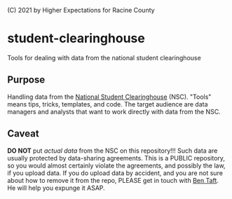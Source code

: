 (C) 2021 by Higher Expectations for Racine County

# student-clearinghouse
Tools for dealing with data from the national student clearinghouse

## Purpose
Handling data from the [National Student Clearinghouse](www.studentclearinghouse.org) (NSC).
"Tools" means tips, tricks, templates, and code.
The target audience are data managers and analysts that want to work directly with data from the NSC.

## Caveat
**DO NOT** put _actual data_ from the NSC on this repository!!!
Such data are usually protected by data-sharing agreements.
This is a PUBLIC repository, so you would almost certainly violate the agreements, and possibly the law, if you upload data.
If you do upload data by accident, and you are not sure about how to remove it from the repo, PLEASE get in touch with [Ben Taft](mailto:ben.taft@career2cradle.org).
He will help you expunge it ASAP.
